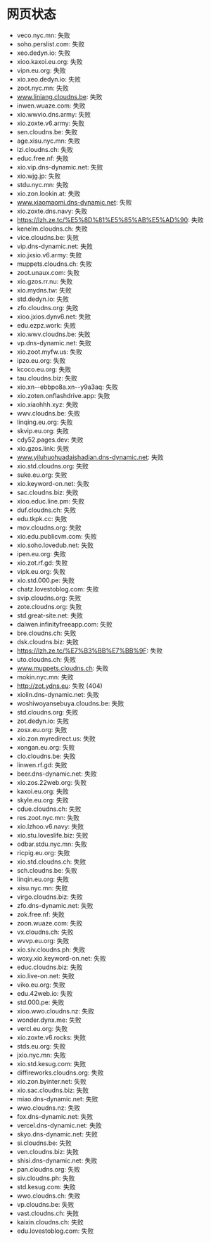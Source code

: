 # 网页状态
- veco.nyc.mn: 失败
- soho.perslist.com: 失败
- xeo.dedyn.io: 失败
- xioo.kaxoi.eu.org: 失败
- vipn.eu.org: 失败
- xio.xeo.dedyn.io: 失败
- zoot.nyc.mn: 失败
- www.liniang.cloudns.be: 失败
- inwen.wuaze.com: 失败
- xio.wwvio.dns.army: 失败
- xio.zoxte.v6.army: 失败
- sen.cloudns.be: 失败
- age.xisu.nyc.mn: 失败
- lzi.cloudns.ch: 失败
- educ.free.nf: 失败
- xio.vip.dns-dynamic.net: 失败
- xio.wjg.jp: 失败
- stdu.nyc.mn: 失败
- xio.zon.lookin.at: 失败
- www.xiaomaomi.dns-dynamic.net: 失败
- xio.zoxte.dns.navy: 失败
- https://lzh.ze.tc/%E5%8D%81%E5%85%AB%E5%AD%90: 失败
- kenelm.cloudns.ch: 失败
- vice.cloudns.be: 失败
- vip.dns-dynamic.net: 失败
- xio.jxsio.v6.army: 失败
- muppets.cloudns.ch: 失败
- zoot.unaux.com: 失败
- xio.gzos.rr.nu: 失败
- xio.mydns.tw: 失败
- std.dedyn.io: 失败
- zfo.cloudns.org: 失败
- xioo.jxios.dynv6.net: 失败
- edu.ezpz.work: 失败
- xio.wwv.cloudns.be: 失败
- vp.dns-dynamic.net: 失败
- xio.zoot.myfw.us: 失败
- ipzo.eu.org: 失败
- kcoco.eu.org: 失败
- tau.cloudns.biz: 失败
- xio.xn--ebbpo8a.xn--y9a3aq: 失败
- xio.zoten.onflashdrive.app: 失败
- xio.xiaohhh.xyz: 失败
- wwv.cloudns.be: 失败
- linqing.eu.org: 失败
- skvip.eu.org: 失败
- cdy52.pages.dev: 失败
- xio.gzos.link: 失败
- www.yiluhuohuadaishadian.dns-dynamic.net: 失败
- xio.std.cloudns.org: 失败
- suke.eu.org: 失败
- xio.keyword-on.net: 失败
- sac.cloudns.biz: 失败
- xioo.educ.line.pm: 失败
- duf.cloudns.ch: 失败
- edu.tkpk.cc: 失败
- mov.cloudns.org: 失败
- xio.edu.publicvm.com: 失败
- xio.soho.lovedub.net: 失败
- ipen.eu.org: 失败
- xio.zot.rf.gd: 失败
- vipk.eu.org: 失败
- xio.std.000.pe: 失败
- chatz.lovestoblog.com: 失败
- svip.cloudns.org: 失败
- zote.cloudns.org: 失败
- std.great-site.net: 失败
- daiwen.infinityfreeapp.com: 失败
- bre.cloudns.ch: 失败
- dsk.cloudns.biz: 失败
- https://lzh.ze.tc/%E7%B3%BB%E7%BB%9F: 失败
- uto.cloudns.ch: 失败
- www.muppets.cloudns.ch: 失败
- mokin.nyc.mn: 失败
- http://zot.ydns.eu: 失败 (404)
- xiolin.dns-dynamic.net: 失败
- woshiwoyansebuya.cloudns.be: 失败
- std.cloudns.org: 失败
- zot.dedyn.io: 失败
- zosx.eu.org: 失败
- xio.zon.myredirect.us: 失败
- xongan.eu.org: 失败
- clo.cloudns.be: 失败
- linwen.rf.gd: 失败
- beer.dns-dynamic.net: 失败
- xio.zos.22web.org: 失败
- kaxoi.eu.org: 失败
- skyle.eu.org: 失败
- cdue.cloudns.ch: 失败
- res.zoot.nyc.mn: 失败
- xio.lzhoo.v6.navy: 失败
- xio.stu.loveslife.biz: 失败
- odbar.stdu.nyc.mn: 失败
- ricpig.eu.org: 失败
- xio.std.cloudns.ch: 失败
- sch.cloudns.be: 失败
- linqin.eu.org: 失败
- xisu.nyc.mn: 失败
- virgo.cloudns.biz: 失败
- zfo.dns-dynamic.net: 失败
- zok.free.nf: 失败
- zoon.wuaze.com: 失败
- vx.cloudns.ch: 失败
- wvvp.eu.org: 失败
- xio.siv.cloudns.ph: 失败
- woxy.xio.keyword-on.net: 失败
- educ.cloudns.biz: 失败
- xio.live-on.net: 失败
- viko.eu.org: 失败
- edu.42web.io: 失败
- std.000.pe: 失败
- xioo.wwo.cloudns.nz: 失败
- wonder.dynx.me: 失败
- vercl.eu.org: 失败
- xio.zoxte.v6.rocks: 失败
- stds.eu.org: 失败
- jxio.nyc.mn: 失败
- xio.std.kesug.com: 失败
- diffireworks.cloudns.org: 失败
- xio.zon.byinter.net: 失败
- xio.sac.cloudns.biz: 失败
- miao.dns-dynamic.net: 失败
- wwo.cloudns.nz: 失败
- fox.dns-dynamic.net: 失败
- vercel.dns-dynamic.net: 失败
- skyo.dns-dynamic.net: 失败
- si.cloudns.be: 失败
- ven.cloudns.biz: 失败
- shisi.dns-dynamic.net: 失败
- pan.cloudns.org: 失败
- siv.cloudns.ph: 失败
- std.kesug.com: 失败
- wwo.cloudns.ch: 失败
- vp.cloudns.be: 失败
- vast.cloudns.ch: 失败
- kaixin.cloudns.ch: 失败
- edu.lovestoblog.com: 失败
